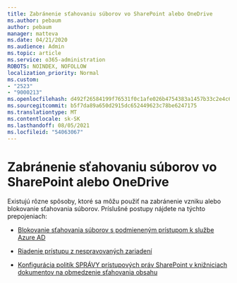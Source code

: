 ```yaml
---
title: Zabránenie sťahovaniu súborov vo SharePoint alebo OneDrive
ms.author: pebaum
author: pebaum
manager: matteva
ms.date: 04/21/2020
ms.audience: Admin
ms.topic: article
ms.service: o365-administration
ROBOTS: NOINDEX, NOFOLLOW
localization_priority: Normal
ms.custom:
- "2523"
- "9000213"
ms.openlocfilehash: d492f26584199f76531f0c1afe026b4754383a1457b33c2e4c643fb13977b319
ms.sourcegitcommit: b5f7da89a650d2915dc652449623c78be6247175
ms.translationtype: MT
ms.contentlocale: sk-SK
ms.lasthandoff: 08/05/2021
ms.locfileid: "54063067"
---
```

# <a name="prevent-files-from-being-downloaded-from-sharepoint-or-onedrive"></a>Zabránenie sťahovaniu súborov vo SharePoint alebo OneDrive

Existujú rôzne spôsoby, ktoré sa môžu použiť na zabránenie vzniku alebo blokovanie sťahovania súborov. Príslušné postupy nájdete na týchto prepojeniach:

- [Blokovanie sťahovania súborov s podmieneným prístupom k službe Azure AD](https://docs.microsoft.com/cloud-app-security/use-case-proxy-block-session-aad#create-a-block-download-policy-for-unmanaged-devices)

- [Riadenie prístupu z nespravovaných zariadení](https://docs.microsoft.com/sharepoint/control-access-from-unmanaged-devices)

- [Konfigurácia politík SPRÁVY prístupových práv SharePoint v knižniciach dokumentov na obmedzenie sťahovania obsahu](https://docs.microsoft.com/microsoft-365/compliance/set-up-irm-in-sp-admin-center)
